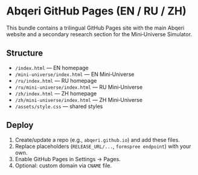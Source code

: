 # Abqeri GitHub Pages (EN / RU / ZH)

This bundle contains a trilingual GitHub Pages site with the main Abqeri website and a secondary research section for the Mini‑Universe Simulator.

## Structure
- `/index.html` — EN homepage
- `/mini-universe/index.html` — EN Mini‑Universe
- `/ru/index.html` — RU homepage
- `/ru/mini-universe/index.html` — RU Mini‑Universe
- `/zh/index.html` — ZH homepage
- `/zh/mini-universe/index.html` — ZH Mini‑Universe
- `/assets/style.css` — shared styles

## Deploy
1. Create/update a repo (e.g., `abqeri.github.io`) and add these files.
2. Replace placeholders (`RELEASE_URL/...`, `formspree endpoint`) with your own.
3. Enable GitHub Pages in Settings → Pages.
4. Optional: custom domain via `CNAME` file.
